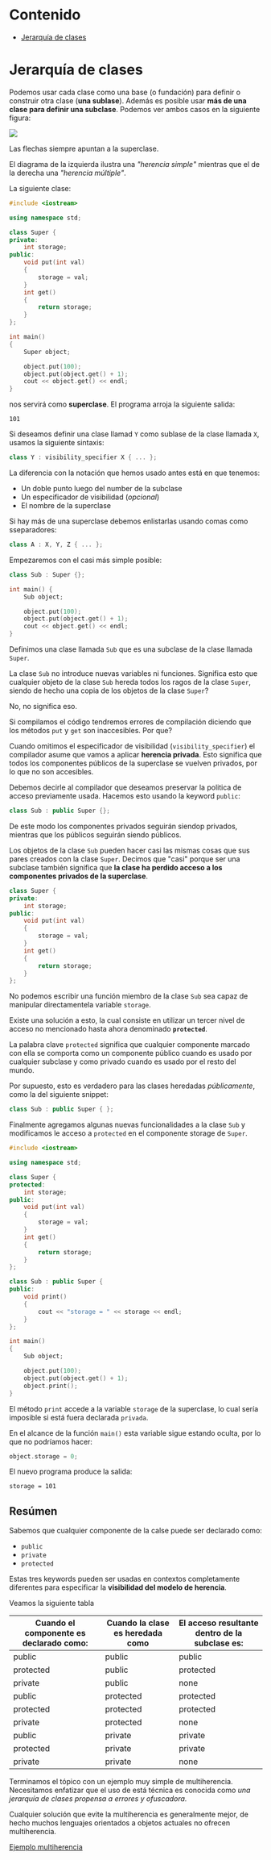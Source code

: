 # Contenido
* [Jerarquía de clases](#jerarquía-de-clases)

# Jerarquía de clases
Podemos usar cada clase como una base (o fundación) para definir o construir otra clase (**una sublase**). Además es posible usar **más de una clase para definir una subclase**. Podemos ver ambos casos en la siguiente figura:

![](img/herencia-tipos.png)

Las flechas siempre apuntan a la superclase.

El diagrama de la izquierda ilustra una *"herencia simple"* mientras que el de la derecha una *"herencia múltiple"*.

La siguiente clase:

```cpp
#include <iostream>

using namespace std;

class Super {
private:
    int storage;
public:
    void put(int val)
    { 
        storage = val; 
    }
    int get() 
    { 
        return storage; 
    }
};

int main()
{
    Super object;

    object.put(100);
    object.put(object.get() + 1);
    cout << object.get() << endl;
}
```

nos servirá como **superclase**. El programa arroja la siguiente salida:
```
101
```

Si deseamos definir una clase llamad `Y` como sublase de la clase llamada `X`, usamos la siguiente sintaxis:

```cpp
class Y : visibility_specifier X { ... };
```

La diferencia con la notación que hemos usado antes está en que tenemos:
* Un doble punto luego del number de la subclase
* Un especificador de visibilidad (*opcional*)
* El nombre de la superclase

Si hay más de una superclase debemos enlistarlas usando comas como sseparadores:

```cpp
class A : X, Y, Z { ... };
```

Empezaremos con el casi más simple posible:

```cpp
class Sub : Super {};

int main() {
    Sub object;

    object.put(100);
    object.put(object.get() + 1);
    cout << object.get() << endl;
}
```

Definimos una clase llamada `Sub` que es una subclase de la clase llamada `Super`.

La clase `Sub` no introduce nuevas variables ni funciones. Significa esto que cualquier objeto de la clase `Sub` hereda todos los ragos de la clase `Super`, siendo de hecho una copia de los objetos de la clase `Super`?

No, no significa eso.

Si compilamos el código tendremos errores de compilación diciendo que los métodos `put` y `get` son inaccesibles. Por que?

Cuando omitimos el especificador de visibilidad (`visibility_specifier`) el compilador asume que vamos a aplicar **herencia privada**. Esto significa que todos los componentes públicos de la superclase se vuelven privados, por lo que no son accesibles.

Debemos decirle al compilador que deseamos preservar la politica de acceso previamente usada. Hacemos esto usando la keyword `public`:

```cpp
class Sub : public Super {};
```

De este modo los componentes privados seguirán siendop privados, mientras que los públicos seguirán siendo públicos.

Los objetos de la clase `Sub` pueden hacer casi las mismas cosas que sus pares creados con la clase `Super`. Decimos que "casi" porque ser una subclase también significa que **la clase ha perdido acceso a los componentes privados de la superclase**.

```cpp
class Super {
private:
	int storage;
public:
	void put(int val)
    { 
        storage = val; 
    }
	int get() 
    { 
        return storage; 
    }
};
```

No podemos escribir una función miembro de la clase `Sub` sea capaz de manipular directamentela variable `storage`.

Existe una solución a esto, la cual consiste en utilizar un tercer nivel de acceso no mencionado hasta ahora denominado **`protected`**.

La palabra clave `protected` significa que cualquier componente marcado con ella se comporta como un componente público cuando es usado por cualquier subclase y como privado cuando es usado por el resto del mundo.

Por supuesto, esto es verdadero para las clases heredadas *públicamente*, como la del siguiente snippet:

```cpp
class Sub : public Super { };
```

Finalmente agregamos algunas nuevas funcionalidades a la clase `Sub` y modificamos le acceso a `protected` en el componente storage de `Super`.

```cpp
#include <iostream>

using namespace std;

class Super {
protected:
	int storage;
public:
	void put(int val)
    { 
        storage = val; 
    }
	int get() 
    { 
        return storage; 
    }
};

class Sub : public Super {
public:
	void print() 
    { 
        cout << "storage = " << storage << endl; 
    }
};

int main() 
{
	Sub object;

	object.put(100);
	object.put(object.get() + 1);
	object.print();
}
```

El método `print` accede a la variable `storage` de la superclase, lo cual sería imposible si está fuera declarada `privada`.

En el alcance de la función `main()` esta variable sigue estando oculta, por lo que no podríamos hacer:

```cpp
object.storage = 0;
```
El nuevo programa produce la salida:

```
storage = 101
```

## Resúmen
Sabemos que cualquier componente de la calse puede ser declarado como:
* `public`
* `private`
* `protected`

Estas tres keywords pueden ser usadas en contextos completamente diferentes para especificar la **visibilidad del modelo de herencia**.

Veamos la siguiente tabla

| Cuando el componente es declarado como: | Cuando la clase es heredada como | El acceso resultante dentro de la subclase es: |
| --- | --- | --- |
| public      | public    | public    |
| protected   | public    | protected |
| private     | public    | none      |
| public      | protected | protected |
| protected   | protected | protected |
| private     | protected | none      |
| public      | private   | private   |
| protected   | private   | private   |
| private     | private   | none      |

Terminamos el tópico con un ejemplo muy simple de multiherencia. Necesitamos enfatizar que el uso de está técnica es conocida como *una jerarquía de clases propensa a errores y ofuscadora.*

Cualquier solución que evite la multiherencia es generalmente mejor, de hecho muchos lenguajes orientados a objetos actuales no ofrecen multiherencia.

[Ejemplo multiherencia](ejemplos/MultiHierarchy.cpp)

